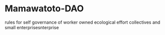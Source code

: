 # Mamawatoto-DAO
rules for self governance of worker owned ecological effort collectives and small enterprisesnterprise 
